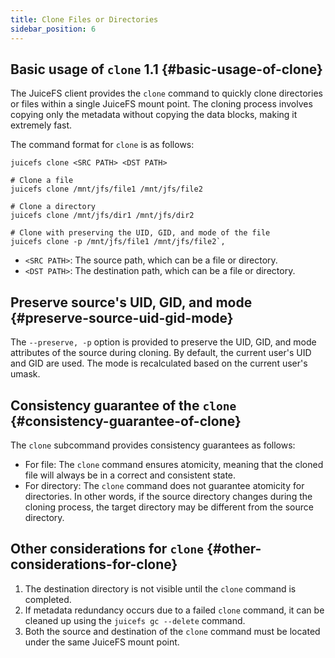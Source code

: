 ```yaml
---
title: Clone Files or Directories
sidebar_position: 6
---
```


## Basic usage of `clone` <VersionAdd>1.1</VersionAdd> {#basic-usage-of-clone}

The JuiceFS client provides the `clone` command to quickly clone directories or files within a single JuiceFS mount point. The cloning process involves copying only the metadata without copying the data blocks, making it extremely fast.

The command format for `clone` is as follows:

```shell
juicefs clone <SRC PATH> <DST PATH>

# Clone a file
juicefs clone /mnt/jfs/file1 /mnt/jfs/file2

# Clone a directory
juicefs clone /mnt/jfs/dir1 /mnt/jfs/dir2

# Clone with preserving the UID, GID, and mode of the file
juicefs clone -p /mnt/jfs/file1 /mnt/jfs/file2`,
```

- `<SRC PATH>`: The source path, which can be a file or directory.
- `<DST PATH>`: The destination path, which can be a file or directory.

## Preserve source's UID, GID, and mode {#preserve-source-uid-gid-mode}

The `--preserve, -p` option is provided to preserve the UID, GID, and mode attributes of the source during cloning. By default, the current user's UID and GID are used. The mode is recalculated based on the current user's umask.

## Consistency guarantee of the `clone` {#consistency-guarantee-of-clone}

The `clone` subcommand provides consistency guarantees as follows:

- For file: The `clone` command ensures atomicity, meaning that the cloned file will always be in a correct and consistent state.
- For directory: The `clone` command does not guarantee atomicity for directories. In other words, if the source directory changes during the cloning process, the target directory may be different from the source directory.

## Other considerations for `clone` {#other-considerations-for-clone}

1. The destination directory is not visible until the `clone` command is completed.
2. If metadata redundancy occurs due to a failed `clone` command, it can be cleaned up using the `juicefs gc --delete` command.
3. Both the source and destination of the `clone` command must be located under the same JuiceFS mount point.
